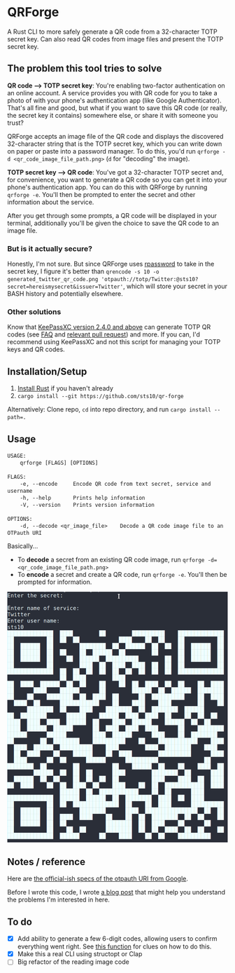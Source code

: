 # QRForge

A Rust CLI to more safely generate a QR code from a 32-character TOTP secret key. Can also read QR codes from image files and present the TOTP secret key.

## The problem this tool tries to solve

**QR code --> TOTP secret key**: You're enabling two-factor authentication on an online account. A service provides you with QR code for you to take a photo of with your phone's authentication app (like Google Authenticator). That's all fine and good, but what if you want to save this QR code (or really, the secret key it contains) somewhere else, or share it with someone you trust?

QRForge accepts an image file of the QR code and displays the discovered 32-character string that is the TOTP secret key, which you can write down on paper or paste into a password manager. To do this, you'd run `qrforge -d <qr_code_image_file_path.png>` (`d` for "decoding" the image).

**TOTP secret key --> QR code**: You've got a 32-character TOTP secret and, for convenience, you want to generate a QR code so you can get it into your phone's authentication app. You can do this with QRForge by running `qrforge -e`. You'll then be prompted to enter the secret and other information about the service. 

After you get through some prompts, a QR code will be displayed in your terminal, additionally you'll be given the choice to save the QR code to an image file.

### But is it actually secure? 

Honestly, I'm not sure. But since QRForge uses [rpassword](https://github.com/conradkdotcom/rpassword) to take in the secret key, I figure it's better than `qrencode -s 10 -o generated_twitter_qr_code.png 'otpauth://totp/Twitter:@sts10?secret=hereismysecret&issuer=Twitter'`, which will store your secret in your BASH history and potentially elsewhere.

### Other solutions

Know that [KeePassXC version 2.4.0 and above](https://keepassxc.org/) can generate TOTP QR codes (see [FAQ](https://keepassxc.org/docs/#faq-security-totp) and [relevant pull request](https://github.com/keepassxreboot/keepassxc/issues/1167)) and more. If you can, I'd recommend using KeePassXC and not this script for managing your TOTP keys and QR codes.

## Installation/Setup

1. [Install Rust](https://www.rust-lang.org/tools/install) if you haven't already
2. `cargo install --git https://github.com/sts10/qr-forge`

Alternatively: Clone repo, `cd` into repo directory, and run `cargo install --path=.`

## Usage

```text
USAGE:
    qrforge [FLAGS] [OPTIONS]

FLAGS:
    -e, --encode     Encode QR code from text secret, service and username
    -h, --help       Prints help information
    -V, --version    Prints version information

OPTIONS:
    -d, --decode <qr_image_file>    Decode a QR code image file to an OTPauth URI

```

Basically...

- To **decode** a secret from an existing QR code image, run `qrforge -d=<qr_code_image_file_path.png>`
- To **encode** a secret and create a QR code, run `qrforge -e`. You'll then be prompted for information.

![Demo](demo/demo.png)


## Notes / reference

Here are [the official-ish specs of the otpauth URI from Google](https://github.com/google/google-authenticator/wiki/Key-Uri-Format).

Before I wrote this code, I wrote [a blog post](https://sts10.github.io/2018/11/26/totp-uris-qr-codes-2-factor.html) that might help you understand the problems I'm interested in here. 

## To do 

- [x] Add ability to generate a few 6-digit codes, allowing users to confirm everything went right. See [this function](https://github.com/Skarlso/totp/blob/master/src/generator.rs#L9) for clues on how to do this.
- [x] Make this a real CLI using structopt or Clap
- [ ] Big refactor of the reading image code
